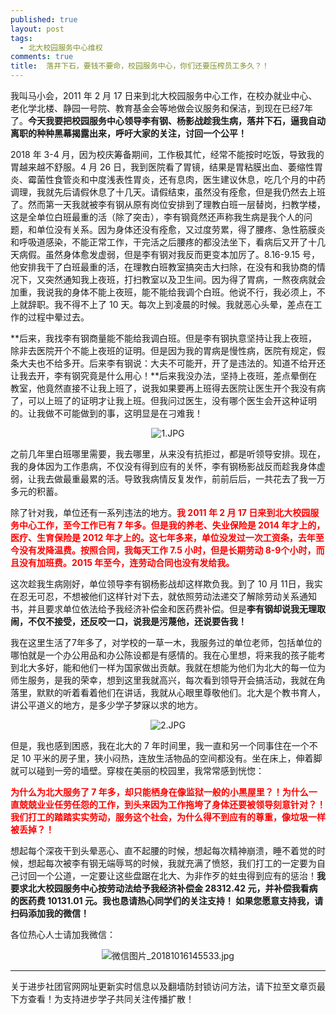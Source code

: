 ```yaml
---
published: true
layout: post
tags:
  - 北大校园服务中心维权
comments: true
title:  落井下石，要钱不要命，校园服务中心，你们还要压榨员工多久？！ 
---
```


我叫马小会，2011 年 2 月 17 日来到北大校园服务中心工作，在校办就业中心、老化学北楼、静园一号院、教育基金会等地做会议服务和保洁，到现在已经7年了。**今天我要把校园服务中心领导李有钢、杨影战趁我生病，落井下石，逼我自动离职的种种黑幕揭露出来，呼吁大家的关注，讨回一个公平！**

2018 年 3-4 月，因为校庆筹备期间，工作极其忙，经常不能按时吃饭，导致我的胃越来越不舒服。4 月 26 日，我到医院看了胃镜，结果是胃粘膜出血、萎缩性胃炎、霉菌性食管炎和中度浅表性胃炎，还有息肉，医生建议休息，吃几个月的中药调理，我就先后请假休息了十几天。请假结束，虽然没有痊愈，但是我仍然去上班了。然而第一天我就被李有钢从原有岗位安排到了理教白班一层替岗，扫教学楼，这是全单位白班最重的活（除了突击），李有钢竟然还声称我生病是我个人的问题，和单位没有关系。因为身体还没有痊愈，又过度劳累，得了腰疼、急性筋膜炎和呼吸道感染，不能正常工作，干完活之后腰疼的都没法坐下，看病后又开了十几天病假。虽然身体愈发虚弱，但是李有钢对我反而更变本加厉了。8.16-9.15 号，他安排我干了白班最重的活，在理教白班教室搞突击大扫除，在没有和我协商的情况下，又突然通知我上夜班，打扫教室以及卫生间。因为得了胃病，一熬夜病就会加重，我说我的身体不能上夜班，能不能给我调个白班。他说不行，我必须上，不上就辞职。我不得不上了 10 天。每次上到凌晨的时候。我就恶心头晕，差点在工作的过程中晕过去。

**后来，我找李有钢商量能不能给我调白班。但是李有钢执意坚持让我上夜班，除非去医院开个不能上夜班的证明。但是因为我的胃病是慢性病，医院有规定，假条大夫也不给多开。后来李有钢说：大夫不可能开，开了是违法的。知道不给开还让我去开，李有钢究竟是什么用心！**后来我没办法，坚持上夜班，差点晕倒在教室，他竟然直接不让我上班了，说我如果要再上班得去医院让医生开个我没有病了，可以上班了的证明才让我上班。但我问过医生，没有哪个医生会开这种证明的。让我做不可能做到的事，这明显是在刁难我！

<p align="center"><img src="https://i.loli.net/2018/10/16/5bc596a969f69.jpg" alt="1.JPG" title="1.JPG" /></p>

之前几年里白班哪里需要，我去哪里，从来没有抗拒过，都是听领导安排。现在，我的身体因为工作患病，不仅没有得到应有的关怀，李有钢杨影战反而趁我身体虚弱，让我去做最重最累的活。导致我病情反复发作，前前后后，一共花去了我一万多元的积蓄。

除了针对我，单位还有一系列违法的地方。<span style="color:red;font-weight:bold">我 2011 年 2 月 17 日来到北大校园服务中心工作，至今工作已有 7 年多。但是我的养老、失业保险是 2014 年才上的，医疗、生育保险是 2012 年才上的。这七年多来，单位没发过一次工资条，去年至今没有发降温费。按照合同，我每天工作 7.5 小时，但是长期劳动 8-9个小时，而且没有加班费。2015 年至今，连劳动合同也没有发给我。</span>

这次趁我生病刚好，单位领导李有钢杨影战却这样欺负我。到了 10 月 11日，我实在忍无可忍，不想被他们这样针对下去，就依照劳动法递交了解除劳动关系通知书，并且要求单位依法给予我经济补偿金和医药费补偿。但是**李有钢却说我无理取闹，不仅不接受，还反咬一口，说我是污蔑他，还说要告我！**

我在这里生活了7年多了，对学校的一草一木，我服务过的单位老师，包括单位的哪怕就是一个办公用品和办公陈设都是有感情的。我在心里想，将来我的孩子能考到北大多好，能和他们一样为国家做出贡献。我就在想能为他们为北大的每一位为师生服务，是我的荣幸，想到这里我就高兴，每次看到领导开会搞活动，我就在角落里，默默的听着看着他们在讲话，我就从心眼里尊敬他们。北大是个教书育人，讲公平道义的地方，是多少学子梦寐以求的地方。

<p align="center"><img src="https://i.loli.net/2018/10/16/5bc596a9681e0.jpg" alt="2.JPG" title="2.JPG" /></p>

但是，我也感到困惑，我在北大的 7 年时间里，我一直和另一个同事住在一个不足 10 平米的房子里，狭小闷热，连放生活物品的空间都没有。坐在床上，伸着脚就可以碰到一旁的墙壁。穿梭在美丽的校园里，我常常感到恍惚：

<span style="color:red;font-weight:bold">为什么为北大服务了 7 年多，却只能栖身在像监狱一般的小黑屋里？！为什么一直兢兢业业任劳任怨的工作，到头来因为工作拖垮了身体还要被领导刻意针对？！我们打工的踏踏实实劳动，服务这个社会，为什么得不到应有的尊重，像垃圾一样被丢掉？！</span>

想起每个深夜干到头晕恶心、直不起腰的时候，想起每次精神崩溃，睡不着觉的时候，想起每次被李有钢无端辱骂的时候，我就充满了愤怒，我们打工的一定要为自己讨回一个公道，一定要让这些盘踞在北大、为非作歹的蛀虫得到应有的惩治！**我要求北大校园服务中心按劳动法给予我经济补偿金 28312.42 元，并补偿我看病的医药费 10131.01 元。我也恳请热心同学们的关注支持！ 如果您愿意支持我，请扫码添加我的微信！** 

各位热心人士请加我微信：

<p align="center"><img src="https://i.loli.net/2018/10/16/5bc58b7aae383.jpg" alt="微信图片_20181016145533.jpg" title="微信图片_20181016145533.jpg" /></p>


---
关于进步社团官网网址更新实时信息以及翻墙防封锁访问方法，请下拉至文章页最下方查看！为支持进步学子共同关注传播扩散！
